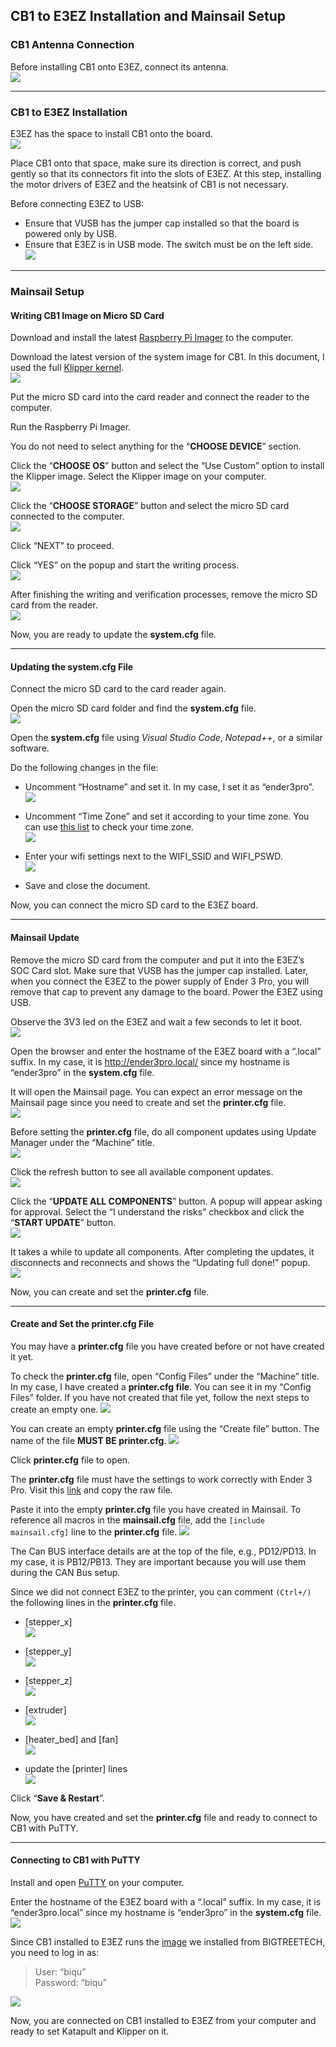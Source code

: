 ## CB1 to E3EZ Installation and Mainsail Setup
### CB1 Antenna Connection
Before installing CB1 onto E3EZ, connect its antenna.\
![](https://github.com/CanBayraktarkatal/MantaE3EZ-with-CB1-and-HermitCrab2-CANBus-setup-for-Ender3Pro/blob/main/Images/1.png)

---

### CB1 to E3EZ Installation
E3EZ has the space to install CB1 onto the board.\
![](https://github.com/CanBayraktarkatal/MantaE3EZ-with-CB1-and-HermitCrab2-CANBus-setup-for-Ender3Pro/blob/main/Images/2.png)

Place CB1 onto that space, make sure its direction is correct, and push gently so that its connectors fit into the slots of E3EZ. At this step, installing the motor drivers of E3EZ and the heatsink of CB1 is not necessary.

Before connecting E3EZ to USB:
- Ensure that VUSB has the jumper cap installed so that the board is powered only by USB.
- Ensure that E3EZ is in USB mode. The switch must be on the left side.\
![](https://github.com/CanBayraktarkatal/MantaE3EZ-with-CB1-and-HermitCrab2-CANBus-setup-for-Ender3Pro/blob/main/Images/3.png)

---

### Mainsail Setup
#### Writing CB1 Image on Micro SD Card
Download and install the latest [Raspberry Pi Imager](https://www.raspberrypi.com/software/ "Raspberry Pi Imager") to the computer.

Download the latest version of the system image for CB1. In this document, I used the full [Klipper kernel](https://github.com/bigtreetech/CB1/releases "CB1 Klipper Kernel").\
![](https://github.com/CanBayraktarkatal/MantaE3EZ-with-CB1-and-HermitCrab2-CANBus-setup-for-Ender3Pro/blob/main/Images/4.png)

Put the micro SD card into the card reader and connect the reader to the computer.

Run the Raspberry Pi Imager.

You do not need to select anything for the “**CHOOSE DEVICE**” section.

Click the “**CHOOSE OS**” button and select the “Use Custom” option to install the Klipper image. Select the Klipper image on your computer.\
![](https://github.com/CanBayraktarkatal/MantaE3EZ-with-CB1-and-HermitCrab2-CANBus-setup-for-Ender3Pro/blob/main/Images/5.png)

Click the “**CHOOSE STORAGE**” button and select the micro SD card connected to the computer.\
![](https://github.com/CanBayraktarkatal/MantaE3EZ-with-CB1-and-HermitCrab2-CANBus-setup-for-Ender3Pro/blob/main/Images/6.png)

Click “NEXT” to proceed.

Click “YES” on the popup and start the writing process.\
![](https://github.com/CanBayraktarkatal/MantaE3EZ-with-CB1-and-HermitCrab2-CANBus-setup-for-Ender3Pro/blob/main/Images/7.png)

After finishing the writing and verification processes, remove the micro SD card from the reader.\
![](https://github.com/CanBayraktarkatal/MantaE3EZ-with-CB1-and-HermitCrab2-CANBus-setup-for-Ender3Pro/blob/main/Images/8.png)

Now, you are ready to update the **system.cfg** file.

---

#### Updating the system.cfg File
Connect the micro SD card to the card reader again.

Open the micro SD card folder and find the **system.cfg** file.\
![](https://github.com/CanBayraktarkatal/MantaE3EZ-with-CB1-and-HermitCrab2-CANBus-setup-for-Ender3Pro/blob/main/Images/9.png)

Open the **system.cfg** file using *Visual Studio Code*, *Notepad++*, or a similar software.

Do the following changes in the file:
- Uncomment “Hostname” and set it. In my case, I set it as “ender3pro”.\
![](https://github.com/CanBayraktarkatal/MantaE3EZ-with-CB1-and-HermitCrab2-CANBus-setup-for-Ender3Pro/blob/main/Images/10.png)

- Uncomment “Time Zone” and set it according to your time zone. You can use [this list](https://gist.github.com/adamgen/3f2c30361296bbb45ada43d83c1ac4e5 "Time Zone List") to check your time zone.\
![](https://github.com/CanBayraktarkatal/MantaE3EZ-with-CB1-and-HermitCrab2-CANBus-setup-for-Ender3Pro/blob/main/Images/11.png)

- Enter your wifi settings next to the WIFI_SSID and WIFI_PSWD.\
![](https://github.com/CanBayraktarkatal/MantaE3EZ-with-CB1-and-HermitCrab2-CANBus-setup-for-Ender3Pro/blob/main/Images/12.png)

- Save and close the document.

Now, you can connect the micro SD card to the E3EZ board.

---

#### Mainsail Update
Remove the micro SD card from the computer and put it into the E3EZ’s SOC Card slot.
Make sure that VUSB has the jumper cap installed. Later, when you connect the E3EZ to the power supply of Ender 3 Pro, you will remove that cap to prevent any damage to the board.
Power the E3EZ using USB.

Observe the 3V3 led on the E3EZ and wait a few seconds to let it boot.\
![](https://github.com/CanBayraktarkatal/MantaE3EZ-with-CB1-and-HermitCrab2-CANBus-setup-for-Ender3Pro/blob/main/Images/13.png)

Open the browser and enter the hostname of the E3EZ board with a “.local” suffix.
In my case, it is http://ender3pro.local/ since my hostname is “ender3pro” in the **system.cfg** file.

It will open the Mainsail page. You can expect an error message on the Mainsail page since you need to create and set the **printer.cfg** file.\
![](https://github.com/CanBayraktarkatal/MantaE3EZ-with-CB1-and-HermitCrab2-CANBus-setup-for-Ender3Pro/blob/main/Images/14.png)

Before setting the **printer.cfg** file, do all component updates using Update Manager under the “Machine” title.\
![](https://github.com/CanBayraktarkatal/MantaE3EZ-with-CB1-and-HermitCrab2-CANBus-setup-for-Ender3Pro/blob/main/Images/15.png)

Click the refresh button to see all available component updates.\
![](https://github.com/CanBayraktarkatal/MantaE3EZ-with-CB1-and-HermitCrab2-CANBus-setup-for-Ender3Pro/blob/main/Images/16.png)

Click the “**UPDATE ALL COMPONENTS**” button. A popup will appear asking for approval. Select the “I understand the risks” checkbox and click the “**START UPDATE**” button.\
![](https://github.com/CanBayraktarkatal/MantaE3EZ-with-CB1-and-HermitCrab2-CANBus-setup-for-Ender3Pro/blob/main/Images/17.png)

It takes a while to update all components. After completing the updates, it disconnects and reconnects and shows the “Updating full done!” popup.\
![](https://github.com/CanBayraktarkatal/MantaE3EZ-with-CB1-and-HermitCrab2-CANBus-setup-for-Ender3Pro/blob/main/Images/18.png)

Now, you can create and set the **printer.cfg** file.

---

#### Create and Set the printer.cfg File
You may have a **printer.cfg** file you have created before or not have created it yet.

To check the **printer.cfg** file, open “Config Files” under the “Machine” title. In my case, I have created a **printer.cfg file**. You can see it in my “Config Files” folder. If you have not created that file yet, follow the next steps to create an empty one.
![](https://github.com/CanBayraktarkatal/MantaE3EZ-with-CB1-and-HermitCrab2-CANBus-setup-for-Ender3Pro/blob/main/Images/19.png)

You can create an empty **printer.cfg** file using the “Create file” button. The name of the file **MUST BE printer.cfg**.
![](https://github.com/CanBayraktarkatal/MantaE3EZ-with-CB1-and-HermitCrab2-CANBus-setup-for-Ender3Pro/blob/main/Images/20.png)

Click **printer.cfg** file to open.

The **printer.cfg** file must have the settings to work correctly with Ender 3 Pro. Visit this [link](https://github.com/bigtreetech/Manta-E3EZ/blob/master/Firmware/Klipper/printer-ender3.cfg "Manta E3EZ printer.cfg Settings for Ender 3") and copy the raw file.

Paste it into the empty **printer.cfg** file you have created in Mainsail.
To reference all macros in the **mainsail.cfg** file, add the `[include mainsail.cfg]` line to the **printer.cfg** file.
![](https://github.com/CanBayraktarkatal/MantaE3EZ-with-CB1-and-HermitCrab2-CANBus-setup-for-Ender3Pro/blob/main/Images/21.png)

The Can BUS interface details are at the top of the file, e.g., PD12/PD13. In my case, it is PB12/PB13. They are important because you will use them during the CAN Bus setup.

Since we did not connect E3EZ to the printer, you can comment `(Ctrl+/)` the following lines in the **printer.cfg** file.
- [stepper_x]\
  ![](https://github.com/CanBayraktarkatal/MantaE3EZ-with-CB1-and-HermitCrab2-CANBus-setup-for-Ender3Pro/blob/main/Images/22.png)

- [stepper_y]\
  ![](https://github.com/CanBayraktarkatal/MantaE3EZ-with-CB1-and-HermitCrab2-CANBus-setup-for-Ender3Pro/blob/main/Images/23.png)

- [stepper_z]\
  ![](https://github.com/CanBayraktarkatal/MantaE3EZ-with-CB1-and-HermitCrab2-CANBus-setup-for-Ender3Pro/blob/main/Images/24.png)

- [extruder]\
  ![](https://github.com/CanBayraktarkatal/MantaE3EZ-with-CB1-and-HermitCrab2-CANBus-setup-for-Ender3Pro/blob/main/Images/25.png)

- [heater_bed] and [fan]\
  ![](https://github.com/CanBayraktarkatal/MantaE3EZ-with-CB1-and-HermitCrab2-CANBus-setup-for-Ender3Pro/blob/main/Images/26.png)

- update the [printer] lines\
  ![](https://github.com/CanBayraktarkatal/MantaE3EZ-with-CB1-and-HermitCrab2-CANBus-setup-for-Ender3Pro/blob/main/Images/27.png)

Click “**Save & Restart**”.

Now, you have created and set the **printer.cfg** file and ready to connect to CB1 with PuTTY.

---

#### Connecting to CB1 with PuTTY
Install and open [PuTTY](https://www.putty.org/ "PuTTY") on your computer.

Enter the hostname of the E3EZ board with a “.local” suffix.
In my case, it is “ender3pro.local” since my hostname is “ender3pro” in the **system.cfg** file.\
![](https://github.com/CanBayraktarkatal/MantaE3EZ-with-CB1-and-HermitCrab2-CANBus-setup-for-Ender3Pro/blob/main/Images/28.png)

Since CB1 installed to E3EZ runs the [image](https://github.com/bigtreetech/CB1/releases "CB1 Klipper Kernel") we installed from BIGTREETECH, you need to log in as:
>User: “biqu”\
>Password: “biqu”

![](https://github.com/CanBayraktarkatal/MantaE3EZ-with-CB1-and-HermitCrab2-CANBus-setup-for-Ender3Pro/blob/main/Images/29.png)

Now, you are connected on CB1 installed to E3EZ from your computer and ready to set Katapult and Klipper on it.
